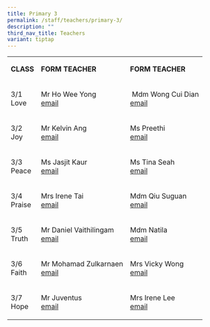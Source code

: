 ```yaml
---
title: Primary 3
permalink: /staff/teachers/primary-3/
description: ""
third_nav_title: Teachers
variant: tiptap
---
```

<table style="minWidth: 75px">
<colgroup>
<col>
<col>
<col>
</colgroup>
<tbody>
<tr>
<td rowspan="1" colspan="1">
<p><strong>CLASS</strong>
</p>
</td>
<td rowspan="1" colspan="1">
<p><strong>FORM TEACHER</strong>
</p>
</td>
<td rowspan="1" colspan="1">
<p><strong>FORM TEACHER</strong>
</p>
</td>
</tr>
<tr>
<td rowspan="1" colspan="1">
<p>3/1
<br>Love</p>
</td>
<td rowspan="1" colspan="1">
<p>Mr Ho Wee Yong
<br><a href="mailto:ho_wee_yong@schools.gov.sg" rel="noopener noreferrer nofollow" target="_blank">email</a>
</p>
</td>
<td rowspan="1" colspan="1">
<p>&nbsp;Mdm Wong Cui Dian
<br><a href="mailto:wong_cui_dian_a@schools.gov.sg" rel="noopener noreferrer nofollow" target="_blank">email</a>
</p>
</td>
</tr>
<tr>
<td rowspan="1" colspan="1">
<p>3/2
<br>Joy</p>
</td>
<td rowspan="1" colspan="1">
<p>Mr Kelvin Ang
<br><a href="mailto:ang_zhi_wei_kelvin@schools.gov.sg" rel="noopener noreferrer nofollow" target="_blank">email</a>
</p>
</td>
<td rowspan="1" colspan="1">
<p>Ms Preethi
<br><a href="mailto:preethi_valsalan@schools.gov.sg>" rel="noopener noreferrer nofollow" target="_blank">email</a>
</p>
</td>
</tr>
<tr>
<td rowspan="1" colspan="1">
<p>3/3
<br>Peace</p>
</td>
<td rowspan="1" colspan="1">
<p>Ms Jasjit Kaur
<br><a href="mailto:jasjit_kaur_ranjit_singh@schools.gov.sg" rel="noopener noreferrer nofollow" target="_blank">email</a>
</p>
</td>
<td rowspan="1" colspan="1">
<p>Ms Tina Seah
<br><a href="mailto:seah_sze_tong_tina@schools.gov.sg" rel="noopener noreferrer nofollow" target="_blank">email</a>
</p>
</td>
</tr>
<tr>
<td rowspan="1" colspan="1">
<p>3/4
<br>Praise</p>
</td>
<td rowspan="1" colspan="1">
<p>Mrs Irene Tai
<br><a href="mailto:ho_wai_leng_irene@schools.gov.sg" rel="noopener noreferrer nofollow" target="_blank">email</a>
</p>
</td>
<td rowspan="1" colspan="1">
<p>Mdm Qiu Suguan
<br><a href="mailto:qiu_suguan@schools.gov.sg" rel="noopener noreferrer nofollow" target="_blank">email</a>
</p>
</td>
</tr>
<tr>
<td rowspan="1" colspan="1">
<p>3/5
<br>Truth</p>
</td>
<td rowspan="1" colspan="1">
<p>Mr Daniel Vaithilingam
<br><a href="mailto:daniel_vaithilingam@schools.gov.sg" rel="noopener noreferrer nofollow" target="_blank">email</a>
</p>
</td>
<td rowspan="1" colspan="1">
<p>Mdm Natila
<br><a href="mailto:natila_abu_bakar@schools.gov.sg" rel="noopener noreferrer nofollow" target="_blank">email</a>
</p>
</td>
</tr>
<tr>
<td rowspan="1" colspan="1">
<p>3/6
<br>Faith</p>
</td>
<td rowspan="1" colspan="1">
<p>Mr Mohamad Zulkarnaen
<br><a href="mailto:mohamad_zulkarnaen_selamat@schools.gov.sg" rel="noopener noreferrer nofollow" target="_blank">email</a>
</p>
</td>
<td rowspan="1" colspan="1">
<p>Mrs Vicky Wong
<br><a href="mailto:liu_mei_ting_vicky@schools.gov.sg" rel="noopener noreferrer nofollow" target="_blank">email</a>
</p>
<p></p>
</td>
</tr>
<tr>
<td rowspan="1" colspan="1">
<p>3/7
<br>Hope</p>
</td>
<td rowspan="1" colspan="1">
<p>Mr Juventus
<br><a href="mailto:juventus_jeganathan@schools.gov.sg" rel="noopener noreferrer nofollow" target="_blank">email</a>
</p>
</td>
<td rowspan="1" colspan="1">
<p>Mrs Irene Lee
<br><a href="mailto:lim_yeow_leng@schools.gov.sg" rel="noopener noreferrer nofollow" target="_blank">email</a>
</p>
</td>
</tr>
</tbody>
</table>
<p></p>